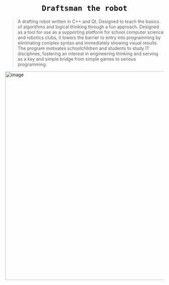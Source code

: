<div align="center">

# `Draftsman the robot`

</div>

> A drafting robot written in C++ and Qt. Designed to teach the basics of algorithms and logical thinking through a fun approach. Designed as a tool for use as a supporting platform for school computer science and robotics clubs, it lowers the barrier to entry into programming by eliminating complex syntax and immediately showing visual results. The program motivates schoolchildren and students to study IT disciplines, fostering an interest in engineering thinking and serving as a key and simple bridge from simple games to serious programming.


<img width="822" height="660" alt="image" src="https://github.com/user-attachments/assets/7c35552e-808c-440f-a232-6577053da717" />
